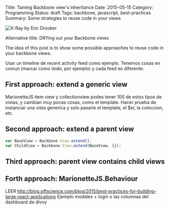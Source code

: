 Title: Taming Backbone view's inheritance
Date: 2015-05-15
Category: Programming
Status: draft
Tags: backbone, javascript, best-practices
Summary: Some strategies to reuse code in your views 


![X-Ray by Eric Drooker](/images/x-ray.jpg "X-Ray by Eric Drooker")

Alternative title: DRYing out your Backbone views

The idea of this post is to show some possible approaches to reuse code
in your backbone views.

Usar un timeline de recent activity feed como ejemplo. Tenemos cosas en comun (marcar como leido, por ejemplo) y cada
feed es diferente.

## First approach: extend a generic view
MarionetteJS item view y collectionview
podes tener 100 de estos tipos de vistas, y cambian muy pocas cosas, como el template.
Hacer prueba de instanciar una vista generica y solo pasarle el template, el $el, la coleccion, etc.

## Second approach: extend a parent view

```js
var BaseView = Backbone.View.extend();
var ChildView = Backbone.View.extend(BaseView, {});
```

## Third approach: parent view contains child views
## Forth approach: MarionetteJS.Behaviour

LEER http://blog.siftscience.com/blog/2015/best-practices-for-building-large-react-applications
Ejemplo modales + login o las columnas del dashboard de divvy
